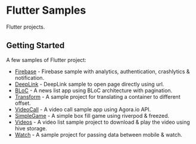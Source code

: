 # Flutter Samples

Flutter projects.

## Getting Started

A few samples of Flutter project:

- [Firebase](https://github.com/hemantbeast/FlutterSamples/tree/firebase) - Firebase sample with analytics, authentication, crashlytics & notification.
- [DeepLink](https://github.com/hemantbeast/FlutterSamples/tree/deep_link) - DeepLink sample to open page directly using url.
- [BLoC](https://github.com/hemantbeast/FlutterSamples/tree/news_bloc) - A news list app using BLoC architecture with pagination.
- [Transform](https://github.com/hemantbeast/FlutterSamples/tree/transform) - A sample project for translating a container to different offset.
- [VideoCall](https://github.com/hemantbeast/FlutterSamples/tree/video_call) - A video call sample app using Agora.io API.
- [SimpleGame](https://github.com/hemantbeast/FlutterSamples/tree/simple_game) - A simple box fill game using riverpod & freezed.
- [Videos](https://github.com/hemantbeast/FlutterSamples/tree/video_list) - A video list sample project to download & play the video using hive storage.
- [Watch](https://github.com/hemantbeast/FlutterSamples/tree/watch_sample) - A sample project for passing data between mobile & watch.
